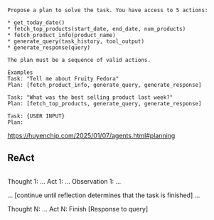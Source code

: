 ```
Propose a plan to solve the task. You have access to 5 actions:

* get_today_date()
* fetch_top_products(start_date, end_date, num_products)
* fetch_product_info(product_name)
* generate_query(task_history, tool_output)
* generate_response(query)

The plan must be a sequence of valid actions.

Examples
Task: "Tell me about Fruity Fedora"
Plan: [fetch_product_info, generate_query, generate_response]

Task: "What was the best selling product last week?"
Plan: [fetch_top_products, generate_query, generate_response]

Task: {USER INPUT}
Plan:
```
https://huyenchip.com/2025/01/07/agents.html#planning

## ReAct
```
```
Thought 1: …
Act 1: …
Observation 1: …

… [continue until reflection determines that the task is finished] …

Thought N: … 
Act N: Finish [Response to query]
